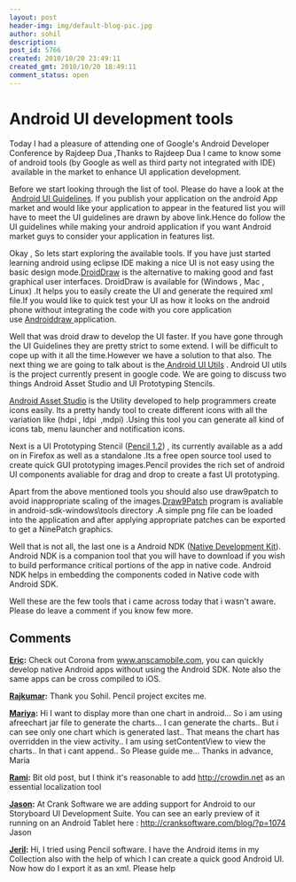 ```yaml
---
layout: post
header-img: img/default-blog-pic.jpg
author: sohil
description: 
post_id: 5766
created: 2010/10/20 23:49:11
created_gmt: 2010/10/20 18:49:11
comment_status: open
---
```


# Android UI development tools

Today I had a pleasure of attending one of Google's Android Developer Conference by Rajdeep Dua ,Thanks to Rajdeep Dua I came to know some of android tools (by Google as well as third party not integrated with IDE)  available in the market to enhance UI application development.

  


Before we start looking through the list of tool. Please do have a look at the  [Android UI Guidelines][1]. If you publish your application on the android App market and would like your application to appear in the featured list you will have to meet the UI guidelines are drawn by above link.Hence do follow the UI guidelines while making your android application if you want Android market guys to consider your application in features list.

  


Okay , So lets start exploring the available tools. If you have just started learning android using eclipse IDE making a nice UI is not easy using the basic design mode.[DroidDraw][2] is the alternative to making good and fast graphical user interfaces. DroidDraw is available for (Windows , Mac , Linux) .It helps you to easily create the UI and generate the required xml file.If you would like to quick test your UI as how it looks on the android phone without integrating the code with you core application use [Androiddraw ][3]application.

  


Well that was droid draw to develop the UI faster. If you have gone through the UI Guidelines they are pretty strict to some extend. I will be difficult to cope up with it all the time.However we have a solution to that also. The next thing we are going to talk about is the[ Android UI Utils][4] . Android UI utils is the project currently present in google code. We are going to discuss two things Android Asset Studio and UI Prototyping Stencils.

  


[Android Asset Studio][5] is the Utility developed to help programmers create icons easily. Its a pretty handy tool to create different icons with all the variation like (hdpi , ldpi  ,mdpi) .Using this tool you can generate all kind of icons tab, menu launcher and notification icons.

  


Next is a UI Prototyping Stencil ([Pencil 1.2][6]) , its currently available as a add on in Firefox as well as a standalone .Its a free open source tool used to create quick GUI prototyping images.Pencil provides the rich set of android UI components avaliable for drag and drop to create a fast UI prototyping.

  


Apart from the above mentioned tools you should also use draw9patch to avoid inappropriate scaling of the images.[Draw9Patch][7] program is avaliable in android-sdk-windows\tools directory .A simple png file can be loaded into the application and after applying appropriate patches can be exported to get a NinePatch graphics.

  


Well that is not all, the last one is a Android NDK ([Native Development Kit][8]). Android NDK is a companion tool that you will have to download if you wish to build performance critical portions of the app in native code. Android NDK helps in embedding the components coded in Native code with Android SDK.

  


Well these are the few tools that i came across today that i wasn't aware. Please do leave a comment if you know few more.

   [1]: http://developer.android.com/guide/practices/ui_guidelines/index.html (UI Guidelines)
   [2]: http://www.droiddraw.org/ (DroidDraw)
   [3]: http://www.droiddraw.org/androiddraw.html (AnDroidDraw)
   [4]: http://code.google.com/p/android-ui-utils/
   [5]:  http://android-ui-utils.googlecode.com/hg/asset-studio/dist/index.html 
   [6]: http://pencil.evolus.vn/en-US/Home.aspx
   [7]: http://developer.android.com/guide/developing/tools/draw9patch.html
   [8]: http://developer.android.com/sdk/ndk/index.html

## Comments

**[Eric](#3134 "2010-11-04 01:57:11"):** Check out Corona from www.anscamobile.com, you can quickly develop native Android apps without using the Android SDK. Note also the same apps can be cross compiled to iOS.

**[Rajkumar](#5251 "2011-02-04 09:43:24"):** Thank you Sohil. Pencil project excites me.

**[Mariya](#5601 "2011-05-28 15:18:32"):** Hi I want to display more than one chart in android... So i am using afreechart jar file to generate the charts... I can generate the charts.. But i can see only one chart which is generated last.. That means the chart has overridden in the view activity.. I am using setContentView to view the charts.. In that i cant append.. So Please guide me... Thanks in advance, Maria

**[Rami](#5684 "2011-07-07 20:21:27"):** Bit old post, but I think it's reasonable to add http://crowdin.net as an essential localization tool

**[Jason](#6210 "2011-11-16 06:15:57"):** At Crank Software we are adding support for Android to our Storyboard UI Development Suite. You can see an early preview of it running on an Android Tablet here : http://cranksoftware.com/blog/?p=1074 Jason

**[Jeril](#6410 "2011-12-18 19:53:29"):** Hi, I tried using Pencil software. I have the Android items in my Collection also with the help of which I can create a quick good Android UI. Now how do I export it as an xml. Please help

